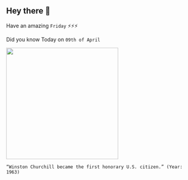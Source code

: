 ## Hey there 👋
Have an amazing `Friday` ⚡⚡⚡

Did you know Today on `09th of April`
 
 [<img src="https://1d4vws37vmp124vlehygoxxd-wpengine.netdna-ssl.com/wp-content/uploads/2013/04/ChurchillsUSPassport.png" width="300" />](https://www.history.com/news/americas-honorary-citizens#:~:text=1.,receive%20honorary%20United%20States%20citizenship.) 
 ```
“Winston Churchill became the first honorary U.S. citizen.” (Year: 1963)
```
